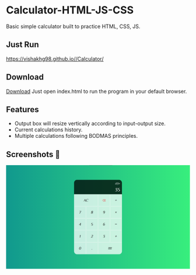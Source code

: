 # Calculator-HTML-JS-CSS
 Basic simple calculator built to practice HTML, CSS, JS.

## Just Run
https://vishakhg98.github.io//Calculator/

## Download
[Download](https://github.com/vishakhg98/Inventory-Management-System/archive/master.zip)
Just open index.html to run the program in your default browser.

## Features
* Output box will resize vertically according to input-output size.
* Current calculations history.
* Multiple calculations following BODMAS principles.


## Screenshots 📸
![SS](https://github.com/vishakhg98/Calculator/blob/main/Screenshot/Calculator.png)
